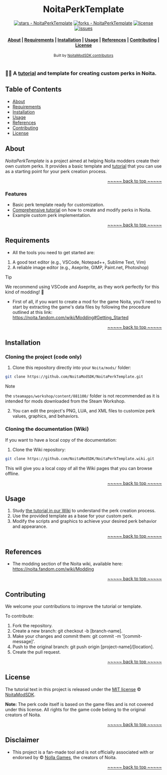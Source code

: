 <a name="readme-top"></a>

<h1 align="center">
  <br> NoitaPerkTemplate <br>
</h1>

<div align="center">

[![stars - NoitaPerkTemplate](https://img.shields.io/github/stars/NoitaModSDK/NoitaPerkTemplate?style=social)](https://github.com/NoitaModSDK/NoitaPerkTemplate)
[![forks - NoitaPerkTemplate](https://img.shields.io/github/forks/NoitaModSDK/NoitaPerkTemplate?style=social)](https://github.com/NoitaModSDK/NoitaPerkTemplate)
[![license](https://custom-icon-badges.demolab.com/github/license/NoitaModSDK/NoitaPerkTemplate?logo=law&logoColor=white)](https://github.com/NoitaModSDK/NoitaPerkTemplate/blob/main/LICENSE "license MIT")
[![issues](https://custom-icon-badges.demolab.com/github/issues-raw/NoitaModSDK/NoitaPerkTemplate?logo=issue)](https://github.com/NoitaModSDK/NoitaPerkTemplate/issues "issues")

</div>

<div align="center">
  <h4>
    <a href="#about">About</a> |
    <a href="#requirements">Requirements</a> |
    <a href="#installation">Installation</a> |
    <a href="#usage">Usage</a> |
    <a href="#references">References</a> |
    <a href="#contributing">Contributing</a> |
    <a href="#license">License</a>
  </h4>
</div>

<div align="center">
  <sub>Built by
  <a href="https://github.com/NoitaModSDK/NoitaPerkTemplate/graphs/contributors">NoitaModSDK contributors </a>
</div>
<br>

### :mage_man: A [tutorial](https://github.com/NoitaModSDK/NoitaPerkTemplate/wiki) and template for creating custom perks in Noita.

## Table of Contents

- [About](#about)
- [Requirements](#requirements)
- [Installation](#installation)
- [Usage](#usage)
- [References](#references)
- [Contributing](#contributing)
- [License](#license)

## About

_NoitaPerkTemplate_ is a project aimed at helping Noita modders create their own custom perks. It provides a basic template and [tutorial](https://github.com/NoitaModSDK/NoitaPerkTemplate/wiki) that you can use as a starting point for your perk creation process.

<p align="right"><a href="#readme-top">~~~~~ back to top ~~~~~</a></p>

### Features

- Basic perk template ready for customization.
- [Comprehensive tutorial](https://github.com/NoitaModSDK/NoitaPerkTemplate/wiki) on how to create and modify perks in Noita.
- Example custom perk implementation.

<p align="right"><a href="#readme-top">~~~~~ back to top ~~~~~</a></p>

## Requirements

- All the tools you need to get started are:

1. A good text editor (e.g., VSCode, Notepad++, Sublime Text, Vim)
2. A reliable image editor (e.g., Aseprite, GIMP, Paint.net, Photoshop)

> [!TIP] 
> We recommend using VSCode and Aseprite, as they work perfectly for this kind of modding! :slightly_smiling_face:

- First of all, if you want to create a mod for the game Noita, you'll need to start by extracting the game's data files by following the procedure outlined at this link: https://noita.fandom.com/wiki/Modding#Getting_Started

<p align="right"><a href="#readme-top">~~~~~ back to top ~~~~~</a></p>

## Installation

### Cloning the project (code only)

1. Clone this repository directly into your `Noita/mods/` folder:
```bash
git clone https://github.com/NoitaModSDK/NoitaPerkTemplate.git
```

> [!NOTE]  
> the `steamapps/workshop/content/881100/` folder is not recommended as it is intended for mods downloaded from the Steam Workshop.

2. You can edit the project's PNG, LUA, and XML files to customize perk values, graphics, and behaviors.

### Cloning the documentation (Wiki)

If you want to have a local copy of the documentation:

1. Clone the Wiki repository:
```bash
git clone https://github.com/NoitaModSDK/NoitaPerkTemplate.wiki.git
```

This will give you a local copy of all the Wiki pages that you can browse offline.

<p align="right"><a href="#readme-top">~~~~~ back to top ~~~~~</a></p>

## Usage

1. Study [the tutorial in our Wiki](https://github.com/NoitaModSDK/NoitaPerkTemplate/wiki) to understand the perk creation process.
2. Use the provided template as a base for your custom perk.
3. Modify the scripts and graphics to achieve your desired perk behavior and appearance.

<p align="right"><a href="#readme-top">~~~~~ back to top ~~~~~</a></p>

## References

- The modding section of the Noita wiki, available here: https://noita.fandom.com/wiki/Modding

<p align="right"><a href="#readme-top">~~~~~ back to top ~~~~~</a></p>

## Contributing
We welcome your contributions to improve the tutorial or template.

To contribute:
1. Fork the repository.
2. Create a new branch: git checkout -b [branch-name].
3. Make your changes and commit them: git commit -m '[commit-message]'.
4. Push to the original branch: git push origin [project-name]/[location].
5. Create the pull request.

<p align="right"><a href="#readme-top">~~~~~ back to top ~~~~~</a></p>

## License

The tutorial text in this project is released under the [MIT license](/LICENSE) © [NoitaModSDK](https://github.com/NoitaModSDK).

**Note:** The perk code itself is based on the game files and is not covered under this license.
All rights for the game code belong to the original creators of Noita.

<p align="right"><a href="#readme-top">~~~~~ back to top ~~~~~</a></p>

## Disclaimer

- This project is a fan-made tool and is not officially associated with or endorsed by © [Nolla Games](https://nollagames.com/), the creators of Noita.

<p align="right"><a href="#readme-top">~~~~~ back to top ~~~~~</a></p>
